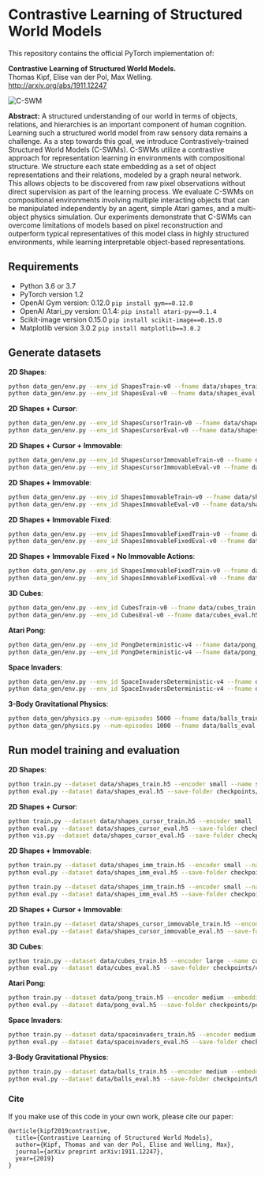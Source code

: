 # Contrastive Learning of Structured World Models

This repository contains the official PyTorch implementation of:

**Contrastive Learning of Structured World Models.**  
Thomas Kipf, Elise van der Pol, Max Welling.  
http://arxiv.org/abs/1911.12247

![C-SWM](c-swm.png)

**Abstract:** A structured understanding of our world in terms of objects, relations, and hierarchies is an important component of human cognition. Learning such a structured world model from raw sensory data remains a challenge. As a step towards this goal, we introduce Contrastively-trained Structured World Models (C-SWMs). C-SWMs utilize a contrastive approach for representation learning in environments with compositional structure. We structure each state embedding as a set of object representations and their relations, modeled by a graph neural network. This allows objects to be discovered from raw pixel observations without direct supervision as part of the learning process. We evaluate C-SWMs on compositional environments involving multiple interacting objects that can be manipulated independently by an agent, simple Atari games, and a multi-object physics simulation. Our experiments demonstrate that C-SWMs can overcome limitations of models based on pixel reconstruction and outperform typical representatives of this model class in highly structured environments, while learning interpretable object-based representations.

## Requirements

* Python 3.6 or 3.7
* PyTorch version 1.2
* OpenAI Gym version: 0.12.0 `pip install gym==0.12.0`
* OpenAI Atari_py version: 0.1.4: `pip install atari-py==0.1.4`
* Scikit-image version 0.15.0 `pip install scikit-image==0.15.0`
* Matplotlib version 3.0.2 `pip install matplotlib==3.0.2`

## Generate datasets

**2D Shapes**:
```bash
python data_gen/env.py --env_id ShapesTrain-v0 --fname data/shapes_train.h5 --num_episodes 1000 --seed 1
python data_gen/env.py --env_id ShapesEval-v0 --fname data/shapes_eval.h5 --num_episodes 10000 --seed 2
```

**2D Shapes + Cursor**:
```bash
python data_gen/env.py --env_id ShapesCursorTrain-v0 --fname data/shapes_cursor_train.h5 --num_episodes 1000 --seed 1
python data_gen/env.py --env_id ShapesCursorEval-v0 --fname data/shapes_cursor_eval.h5 --num_episodes 10000 --seed 2
```

**2D Shapes + Cursor + Immovable**:
```bash
python data_gen/env.py --env_id ShapesCursorImmovableTrain-v0 --fname data/shapes_cursor_immovable_train.h5 --num_episodes 1000 --seed 1
python data_gen/env.py --env_id ShapesCursorImmovableEval-v0 --fname data/shapes_cursor_immovable_eval.h5 --num_episodes 10000 --seed 2
```

**2D Shapes + Immovable**:
```bash
python data_gen/env.py --env_id ShapesImmovableTrain-v0 --fname data/shapes_imm_train.h5 --num_episodes 1000 --seed 1
python data_gen/env.py --env_id ShapesImmovableEval-v0 --fname data/shapes_imm_eval.h5 --num_episodes 10000 --seed 2
```

**2D Shapes + Immovable Fixed**:
```bash
python data_gen/env.py --env_id ShapesImmovableFixedTrain-v0 --fname data/shapes_imm_fixed_train.h5 --num_episodes 1000 --seed 1
python data_gen/env.py --env_id ShapesImmovableFixedEval-v0 --fname data/shapes_imm_fixed_eval.h5 --num_episodes 10000 --seed 2
```

**2D Shapes + Immovable Fixed + No Immovable Actions**:
```bash
python data_gen/env.py --env_id ShapesImmovableFixedTrain-v0 --fname data/shapes_imm_fixed_noa_train.h5 --num_episodes 1000 --seed 1 --no-immovable-actions
python data_gen/env.py --env_id ShapesImmovableFixedEval-v0 --fname data/shapes_imm_fixed_noa_eval.h5 --num_episodes 10000 --seed 2 --no-immovable-actions
```

**3D Cubes**:
```bash
python data_gen/env.py --env_id CubesTrain-v0 --fname data/cubes_train.h5 --num_episodes 1000 --seed 3
python data_gen/env.py --env_id CubesEval-v0 --fname data/cubes_eval.h5 --num_episodes 10000 --seed 4
```

**Atari Pong**:
```bash
python data_gen/env.py --env_id PongDeterministic-v4 --fname data/pong_train.h5 --num_episodes 1000 --atari --seed 1
python data_gen/env.py --env_id PongDeterministic-v4 --fname data/pong_eval.h5 --num_episodes 100 --atari --seed 2
```

**Space Invaders**:
```bash
python data_gen/env.py --env_id SpaceInvadersDeterministic-v4 --fname data/spaceinvaders_train.h5 --num_episodes 1000 --atari --seed 1
python data_gen/env.py --env_id SpaceInvadersDeterministic-v4 --fname data/spaceinvaders_eval.h5 --num_episodes 100 --atari --seed 2
```

**3-Body Gravitational Physics**:
```bash
python data_gen/physics.py --num-episodes 5000 --fname data/balls_train.h5 --seed 1
python data_gen/physics.py --num-episodes 1000 --fname data/balls_eval.h5 --eval --seed 2
```

## Run model training and evaluation

**2D Shapes**:
```bash
python train.py --dataset data/shapes_train.h5 --encoder small --name shapes
python eval.py --dataset data/shapes_eval.h5 --save-folder checkpoints/shapes --num-steps 1
```

**2D Shapes + Cursor**:
```bash
python train.py --dataset data/shapes_cursor_train.h5 --encoder small --name shapes_cursor --action-dim 8 --copy-action --num-objects 6
python eval.py --dataset data/shapes_cursor_eval.h5 --save-folder checkpoints/shapes_cursor --num-steps 1
python vis.py --dataset data/shapes_cursor_eval.h5 --save-folder checkpoints/shapes_cursor --num-steps 1
```

**2D Shapes + Immovable**:
```bash
python train.py --dataset data/shapes_imm_train.h5 --encoder small --name shapes_imm
python eval.py --dataset data/shapes_imm_eval.h5 --save-folder checkpoints/shapes_imm --num-steps 1

python train.py --dataset data/shapes_imm_train.h5 --encoder small --name shapes_imm_split --split-mlp
python eval.py --dataset data/shapes_imm_eval.h5 --save-folder checkpoints/shapes_imm_split --num-steps 1
```

**2D Shapes + Cursor + Immovable**:
```bash
python train.py --dataset data/shapes_cursor_immovable_train.h5 --encoder small --name shapes_cursor_immovable --action-dim 8 --copy-action --num-objects 6
python eval.py --dataset data/shapes_cursor_immovable_eval.h5 --save-folder checkpoints/shapes_cursor_immovable --num-steps 1
```

**3D Cubes**:
```bash
python train.py --dataset data/cubes_train.h5 --encoder large --name cubes
python eval.py --dataset data/cubes_eval.h5 --save-folder checkpoints/cubes --num-steps 1
```

**Atari Pong**:
```bash
python train.py --dataset data/pong_train.h5 --encoder medium --embedding-dim 4 --action-dim 6 --num-objects 3 --copy-action --epochs 200 --name pong
python eval.py --dataset data/pong_eval.h5 --save-folder checkpoints/pong --num-steps 1
```

**Space Invaders**:
```bash
python train.py --dataset data/spaceinvaders_train.h5 --encoder medium --embedding-dim 4 --action-dim 6 --num-objects 3 --copy-action --epochs 200 --name spaceinvaders
python eval.py --dataset data/spaceinvaders_eval.h5 --save-folder checkpoints/spaceinvaders --num-steps 1
```

**3-Body Gravitational Physics**:
```bash
python train.py --dataset data/balls_train.h5 --encoder medium --embedding-dim 4 --num-objects 3 --ignore-action --name balls
python eval.py --dataset data/balls_eval.h5 --save-folder checkpoints/balls --num-steps 1
```

### Cite
If you make use of this code in your own work, please cite our paper:
```
@article{kipf2019contrastive,
  title={Contrastive Learning of Structured World Models}, 
  author={Kipf, Thomas and van der Pol, Elise and Welling, Max}, 
  journal={arXiv preprint arXiv:1911.12247}, 
  year={2019} 
}
```
